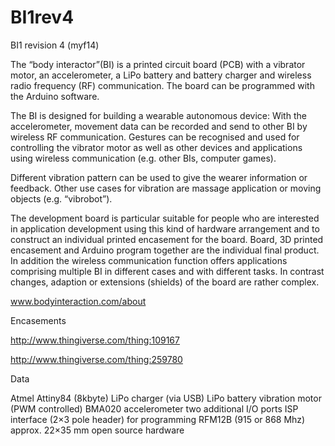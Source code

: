 BI1rev4
=======

BI1 revision 4 (myf14)

The “body interactor”(BI) is a printed circuit board (PCB) with a vibrator motor, an accelerometer, a LiPo battery and battery charger and wireless radio frequency (RF) communication. The board can be programmed with the Arduino software.

The BI is designed for building a wearable autonomous device: With the accelerometer, movement data can be recorded and send to other BI by wireless RF communication. Gestures can be recognised and used for controlling the vibrator motor as well as other devices and applications using wireless communication (e.g. other BIs, computer games).

Different vibration pattern can be used to give the wearer information or feedback. Other use cases for vibration are massage application or moving objects (e.g. “vibrobot”).

The development board is particular suitable for people who are interested in application development using this kind of hardware arrangement and to construct an individual printed encasement for the board. Board, 3D printed encasement and Arduino program together are the individual final product. In addition the wireless communication function offers applications comprising multiple BI in different cases and with different tasks. In contrast changes, adaption or extensions (shields) of the board are rather complex.

www.bodyinteraction.com/about

Encasements

http://www.thingiverse.com/thing:109167

http://www.thingiverse.com/thing:259780

Data

Atmel Attiny84 (8kbyte)
LiPo charger (via USB)
LiPo battery
vibration motor (PWM controlled)
BMA020 accelerometer
two additional I/O ports
ISP interface (2×3 pole header) for programming
RFM12B (915 or 868 Mhz)
approx.  22×35 mm
open source hardware
